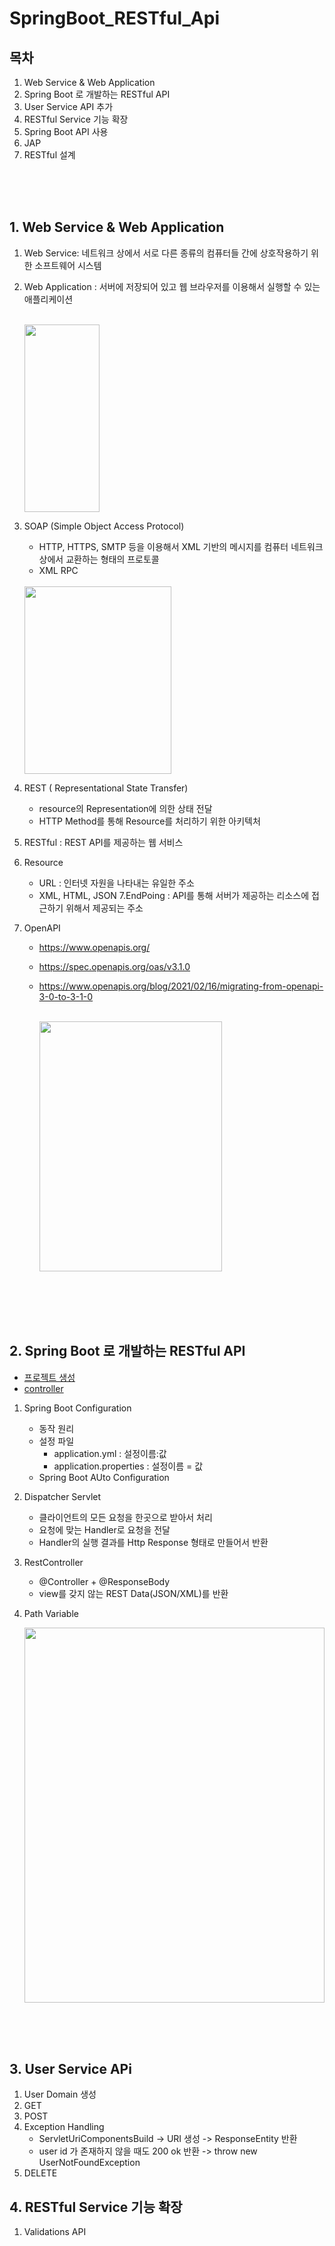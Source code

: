 # SpringBoot_RESTful_Api

## 목차
1. Web Service & Web Application
2. Spring Boot 로 개발하는 RESTful API
3. User Service API 추가
4. RESTful Service 기능 확장
5. Spring Boot API 사용
6. JAP
7. RESTful 설계

<br><br><br>


## 1. Web Service & Web Application
1. Web Service:  네트워크 상에서 서로 다른 종류의 컴퓨터들 간에 상호작용하기 위한 소프트웨어 시스템
2. Web Application : 서버에 저장되어 있고 웹 브라우저를 이용해서 실행할 수 있는 애플리케이션
   
   <br>    
    <image src ="https://github.com/seoin1223/SpringBoot_RESTful_Api/assets/129828463/c07cfd34-0557-424b-83cb-2baae2b21944" width = "50%" height="300px"/>

4. SOAP (Simple Object Access Protocol)
     - HTTP, HTTPS, SMTP 등을 이용해서 XML 기반의 메시지를 컴퓨터 네트워크상에서 교환하는 형태의 프로토콜
     - XML RPC
  
   <br>    
   <image src ="https://github.com/seoin1223/SpringBoot_RESTful_Api/assets/129828463/c86669d1-bc36-403e-8ddc-1684dd05d6a3" width = "70%" height="300px"/>

5. REST ( Representational State Transfer)
   - resource의 Representation에 의한 상태 전달
   - HTTP Method를 통해 Resource를 처리하기 위한 아키텍처
6. RESTful : REST API를 제공하는 웹 서비스
7. Resource
    - URL : 인터넷 자원을 나타내는 유일한 주소
    - XML, HTML, JSON
7.EndPoing : API를 통해 서버가 제공하는 리소스에 접근하기 위해서 제공되는 주소
8. OpenAPI
   - https://www.openapis.org/
   - https://spec.openapis.org/oas/v3.1.0
   - https://www.openapis.org/blog/2021/02/16/migrating-from-openapi-3-0-to-3-1-0
     
     <br>
     <image src ="https://github.com/seoin1223/SpringBoot_RESTful_Api/assets/129828463/115ae7b7-a172-48b4-9cfd-5d95fd1bc379" width = "80%" height="400px"/>

<br><br><br><br>

## 2. Spring Boot 로 개발하는 RESTful API

- [프로젝트 생성](https://github.com/seoin1223/SpringBoot_RESTful_Api/tree/seoin/my-restful-service)
- [controller](https://github.com/seoin1223/SpringBoot_RESTful_Api/tree/seoin/my-restful-service/src/main/java/kr/seoin/springboot/myrestfulservice/controller)

  
1. Spring Boot Configuration
    - 동작 원리
    - 설정 파일
       - application.yml : 설정이름:값
       - application.properties : 설정이름 = 값
    - Spring Boot AUto Configuration
  
2. Dispatcher Servlet
   - 클라이언트의 모든 요청을 한곳으로 받아서 처리
   - 요청에 맞는 Handler로 요청을 전달
   - Handler의 실행 결과를 Http Response 형태로 만들어서 반환

3. RestController
   - @Controller + @ResponseBody
   - view를 갖지 않는 REST Data(JSON/XML)를 반환
  
4. Path Variable

    <image src ="https://github.com/seoin1223/SpringBoot_RESTful_Api/assets/129828463/b151f156-a5f4-44e4-a717-28b025048905" width = "100%" height="600px"/>

<br><br><br>

## 3. User Service APi
1. User Domain 생성
2. GET
3. POST
4. Exception Handling
   - ServletUriComponentsBuild -> URI 생성 -> ResponseEntity 반환
   - user id 가 존재하지 않을 때도 200 ok 반환 -> throw new UserNotFoundException
5. DELETE


## 4. RESTful Service 기능 확장
1. Validations API